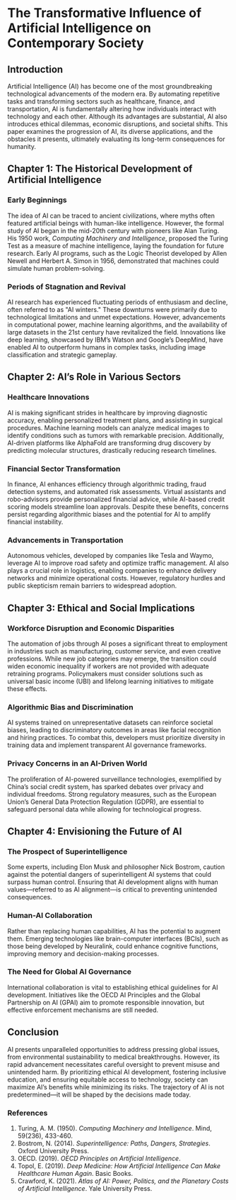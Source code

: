 # The Transformative Influence of Artificial Intelligence on Contemporary Society  

## Introduction  

Artificial Intelligence (AI) has become one of the most groundbreaking technological advancements of the modern era. By automating repetitive tasks and transforming sectors such as healthcare, finance, and transportation, AI is fundamentally altering how individuals interact with technology and each other. Although its advantages are substantial, AI also introduces ethical dilemmas, economic disruptions, and societal shifts. This paper examines the progression of AI, its diverse applications, and the obstacles it presents, ultimately evaluating its long-term consequences for humanity.  

## Chapter 1: The Historical Development of Artificial Intelligence  

### Early Beginnings  

The idea of AI can be traced to ancient civilizations, where myths often featured artificial beings with human-like intelligence. However, the formal study of AI began in the mid-20th century with pioneers like Alan Turing. His 1950 work, *Computing Machinery and Intelligence*, proposed the Turing Test as a measure of machine intelligence, laying the foundation for future research. Early AI programs, such as the Logic Theorist developed by Allen Newell and Herbert A. Simon in 1956, demonstrated that machines could simulate human problem-solving.  

### Periods of Stagnation and Revival  

AI research has experienced fluctuating periods of enthusiasm and decline, often referred to as "AI winters." These downturns were primarily due to technological limitations and unmet expectations. However, advancements in computational power, machine learning algorithms, and the availability of large datasets in the 21st century have revitalized the field. Innovations like deep learning, showcased by IBM’s Watson and Google’s DeepMind, have enabled AI to outperform humans in complex tasks, including image classification and strategic gameplay.  

## Chapter 2: AI’s Role in Various Sectors  

### Healthcare Innovations  

AI is making significant strides in healthcare by improving diagnostic accuracy, enabling personalized treatment plans, and assisting in surgical procedures. Machine learning models can analyze medical images to identify conditions such as tumors with remarkable precision. Additionally, AI-driven platforms like AlphaFold are transforming drug discovery by predicting molecular structures, drastically reducing research timelines.  

### Financial Sector Transformation  

In finance, AI enhances efficiency through algorithmic trading, fraud detection systems, and automated risk assessments. Virtual assistants and robo-advisors provide personalized financial advice, while AI-based credit scoring models streamline loan approvals. Despite these benefits, concerns persist regarding algorithmic biases and the potential for AI to amplify financial instability.  

### Advancements in Transportation  

Autonomous vehicles, developed by companies like Tesla and Waymo, leverage AI to improve road safety and optimize traffic management. AI also plays a crucial role in logistics, enabling companies to enhance delivery networks and minimize operational costs. However, regulatory hurdles and public skepticism remain barriers to widespread adoption.  

## Chapter 3: Ethical and Social Implications  

### Workforce Disruption and Economic Disparities  

The automation of jobs through AI poses a significant threat to employment in industries such as manufacturing, customer service, and even creative professions. While new job categories may emerge, the transition could widen economic inequality if workers are not provided with adequate retraining programs. Policymakers must consider solutions such as universal basic income (UBI) and lifelong learning initiatives to mitigate these effects.  

### Algorithmic Bias and Discrimination  

AI systems trained on unrepresentative datasets can reinforce societal biases, leading to discriminatory outcomes in areas like facial recognition and hiring practices. To combat this, developers must prioritize diversity in training data and implement transparent AI governance frameworks.  

### Privacy Concerns in an AI-Driven World  

The proliferation of AI-powered surveillance technologies, exemplified by China’s social credit system, has sparked debates over privacy and individual freedoms. Strong regulatory measures, such as the European Union’s General Data Protection Regulation (GDPR), are essential to safeguard personal data while allowing for technological progress.  

## Chapter 4: Envisioning the Future of AI  

### The Prospect of Superintelligence  

Some experts, including Elon Musk and philosopher Nick Bostrom, caution against the potential dangers of superintelligent AI systems that could surpass human control. Ensuring that AI development aligns with human values—referred to as AI alignment—is critical to preventing unintended consequences.  

### Human-AI Collaboration  

Rather than replacing human capabilities, AI has the potential to augment them. Emerging technologies like brain-computer interfaces (BCIs), such as those being developed by Neuralink, could enhance cognitive functions, improving memory and decision-making processes.  

### The Need for Global AI Governance  

International collaboration is vital to establishing ethical guidelines for AI development. Initiatives like the OECD AI Principles and the Global Partnership on AI (GPAI) aim to promote responsible innovation, but effective enforcement mechanisms are still needed.  

## Conclusion  

AI presents unparalleled opportunities to address pressing global issues, from environmental sustainability to medical breakthroughs. However, its rapid advancement necessitates careful oversight to prevent misuse and unintended harm. By prioritizing ethical AI development, fostering inclusive education, and ensuring equitable access to technology, society can maximize AI’s benefits while minimizing its risks. The trajectory of AI is not predetermined—it will be shaped by the decisions made today.  

### References  

1. Turing, A. M. (1950). *Computing Machinery and Intelligence*. Mind, 59(236), 433-460.  
2. Bostrom, N. (2014). *Superintelligence: Paths, Dangers, Strategies*. Oxford University Press.  
3. OECD. (2019). *OECD Principles on Artificial Intelligence*.  
4. Topol, E. (2019). *Deep Medicine: How Artificial Intelligence Can Make Healthcare Human Again*. Basic Books.  
5. Crawford, K. (2021). *Atlas of AI: Power, Politics, and the Planetary Costs of Artificial Intelligence*. Yale University Press.